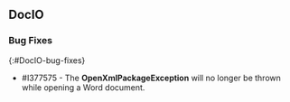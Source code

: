 ## DocIO

### Bug Fixes
{:#DocIO-bug-fixes}

* \#I377575 - The **OpenXmlPackageException** will no longer be thrown while opening a Word document.